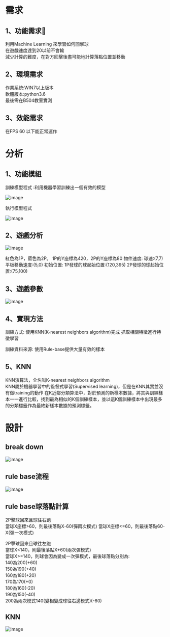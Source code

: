 
  # 需求
  ## 1、功能需求	
利用Machine Learning 來學習如何回擊球 <br />
在遊戲速度達到20以前不會輸 <br />
減少計算的難度，在對方回擊後盡可能地計算落點位置並移動<br />
## 2、環境需求
作業系統:WIN7以上版本<br />
軟體版本:python3.6<br />
最後需在B504教室實測<br />
## 3、效能需求
在FPS 60 以下能正常運作<br />

  # 分析
   ## 1、功能模組 
  訓練模型程式 :利用機器學習訓練出一個有效的模型

 ![image](https://github.com/TsaiHaoWei/Machine-Learning/blob/master/Finally%20project/%E5%8A%9F%E8%83%BD%E6%A8%A1%E7%B5%84%E4%B8%80.png) 

執行模型程式

 ![image](https://github.com/TsaiHaoWei/Machine-Learning/blob/master/Finally%20project/%E5%8A%9F%E8%83%BD%E6%A8%A1%E7%B5%842.png) 
     
 ## 2、遊戲分析
   ![image](https://github.com/TsaiHaoWei/Machine-Learning/blob/master/Finally%20project/%E9%81%8A%E6%88%B2%E5%88%86%E6%9E%901.png) 

   紅色為1P，藍色為2P。
    1P的Y座標為420，2P的Y座標為80
    物件速度:
    球速:(7,7)
    平板移動速度:(5,0)
    初始位置:
    1P發球的球起始位置:(120,395)
    2P發球的球起始位置:(75,100)

     
 ## 3、遊戲參數
   ![image](https://github.com/TsaiHaoWei/Machine-Learning/blob/master/Hw3/Hw3_%E6%9E%B6%E6%A7%8B%E5%9C%96.png) 
 ## 4、實現方法
   訓練方式:
        使用KNN(K-nearest neighbors algorithm)完成
        抓取相關特徵進行特徵學習

   訓練資料來源:
        使用Rule-base提供大量有效的樣本
  ## 5、KNN
   KNN演算法，全名叫K-nearest neighbors algorithm<br />
KNN屬於機器學習中的監督式學習(Supervised learning)，但是在KNN其實並沒有做training的動作
在K近鄰分類算法中，對於預測的新樣本數據，將其與訓練樣本一一進行比較，找到最為相似的K個訓練樣本，並以這K個訓練樣本中出現最多的分類標籤作為最終新樣本數據的預測標籤。


 # 設計

## break down
 ![image](https://github.com/TsaiHaoWei/Machine-Learning/blob/master/Finally%20project/%E8%A8%AD%E8%A8%88BreakDown.png) 
## rule base流程
 ![image](https://github.com/TsaiHaoWei/Machine-Learning/blob/master/Finally%20project/RuleBase%E6%B5%81%E7%A8%8B.png)
## rule base球落點計算
 2P擊球回來且球往右跑	
當球X座標>60，則最後落點X-60(彈兩次模式)
當球X座標<=60，則最後落點60-X(彈一次模式)

2P擊球回來且球往左跑	<br />
當球X<140，則最後落點X+60(兩次彈模式)<br />
當球X>=140，則球會因為變成一次彈模式，最後球落點分別為:<br />
140為200(+60)<br />
150為190(+40)<br />
160為180(+20)<br />
170為170(+0)<br />
180為160(-20)<br />
190為150(-40)<br />
200為兩次模式140(變相變成球往右邊模式)(-60)

## KNN
  ![image](https://github.com/TsaiHaoWei/Machine-Learning/blob/master/Finally%20project/KNN%E6%9E%B6%E6%A7%8B.png)

